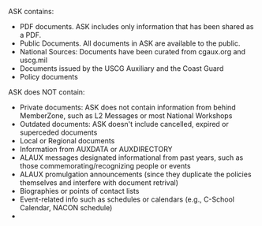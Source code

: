 
ASK contains:
- PDF documents. ASK includes only information that has been shared as a PDF.
- Public Documents. All documents in ASK are available to the public.
- National Sources: Documents have been curated from cgaux.org and uscg.mil
- Documents issued by the USCG Auxiliary and the Coast Guard 
- Policy documents

ASK does NOT contain:
- Private documents: ASK does not contain information from behind MemberZone, such as L2 Messages or most National Workshops
- Outdated documents: ASK doesn't include cancelled, expired or superceded documents
- Local or Regional documents
- Information from AUXDATA or AUXDIRECTORY
- ALAUX messages designated informational from past years, such as those commemorating/recognizing people or events
- ALAUX promulgation announcements (since they duplicate the policies themselves and interfere with document retrival)
- Biographies or points of contact lists
- Event-related info such as schedules or calendars (e.g., C-School Calendar, NACON schedule)
- 